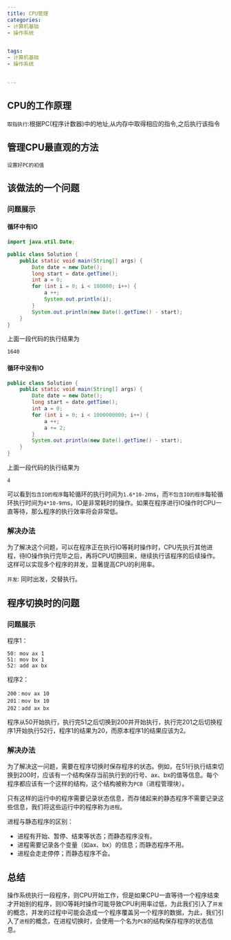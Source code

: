 ```yaml
---
title: CPU管理
categories: 
- 计算机基础
- 操作系统


tags:
- 计算机基础
- 操作系统


---
```


## CPU的工作原理

`取指执行`:根据PC(程序计数器)中的地址,从内存中取得相应的指令,之后执行该指令

## 管理CPU最直观的方法

`设置好PC的初值`

## 该做法的一个问题

### 问题展示

#### 循环中有IO
```Java
import java.util.Date;

public class Solution {
    public static void main(String[] args) {
        Date date = new Date();
        long start = date.getTime();
        int a = 0;
        for (int i = 0; i < 100000; i++) {
            a ++;
            System.out.println(i);
        }
        System.out.println(new Date().getTime() - start);
    }
}
```

上面一段代码的执行结果为

```
1640
```

#### 循环中没有IO

```Java
public class Solution {
    public static void main(String[] args) {
        Date date = new Date();
        long start = date.getTime();
        int a = 0;
        for (int i = 0; i < 1000000000; i++) {
            a ++;
            a += 2;
        }
        System.out.println(new Date().getTime() - start);
    }
}
```
上面一段代码的执行结果为

```
4
```

可以看到`包含IO的程序`每轮循环的执行时间为`1.6*10-2`ms，而`不包含IO的程序`每轮循环执行时间为`4*10-9`ms，IO是非常耗时的操作。如果在程序进行IO操作时CPU一直等待，那么程序的执行效率将会非常低。

### 解决办法

为了解决这个问题，可以在程序正在执行IO等耗时操作时，CPU先执行其他进程，待IO操作执行完毕之后，再将CPU切换回来，继续执行该程序的后续操作。这样可以实现多个程序的并发，显著提高CPU的利用率。

`并发`: 同时出发，交替执行。

## 程序切换时的问题

### 问题展示

程序1：
```汇编
50: mov ax 1
51: mov bx 1
52: add ax bx
```
程序2：
```
200：mov ax 10
201：mov bx 10
202：add ax bx
```

程序从50开始执行，执行完51之后切换到200并开始执行，执行完201之后切换程序1开始执行52行，程序1的结果为20，而原本程序1的结果应该为2。

### 解决办法

为了解决这一问题，需要在程序切换时保存程序的状态。例如，在51行执行结束切换到200时，应该有一个结构保存当前执行到的行号、ax、bx的值等信息。每个程序都应该有一个这样的结构，这个结构被称为`PCB`（进程管理块）。

只有这样的运行中的程序需要记录状态信息，而存储起来的静态程序不需要记录这些信息，我们将这些运行中的程序称为`进程`。

进程与静态程序的区别：
- 进程有开始、暂停、结束等状态；而静态程序没有。
- 进程需要记录各个变量（如ax、bx）的信息；而静态程序不用。
- 进程会走走停停；而静态程序不会。

## 总结

操作系统执行一段程序，则CPU开始工作，但是如果CPU一直等待一个程序结束才开始别的程序，则IO等耗时操作可能导致CPU利用率过低，为此我们引入了`并发`的概念，并发的过程中可能会造成一个程序覆盖另一个程序的数据，为此，我们引入了`进程`的概念，在进程切换时，会使用一个名为`PCB`的结构保存程序的状态信息。